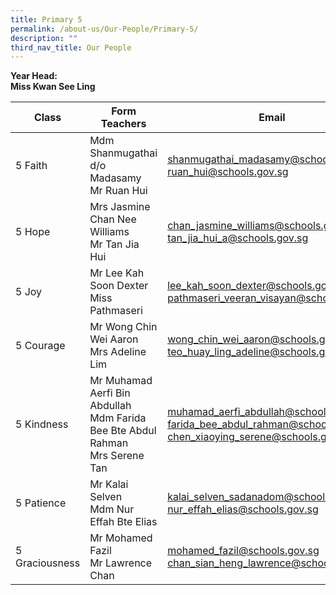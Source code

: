 ```yaml
---
title: Primary 5
permalink: /about-us/Our-People/Primary-5/
description: ""
third_nav_title: Our People
---
```

**Year Head:**  
**Miss Kwan See Ling**


| Class | Form Teachers | Email |
| -------- | -------- | -------- |
|  5 Faith  | Mdm Shanmugathai d/o Madasamy<br>Mr Ruan Hui  | [shanmugathai_madasamy@schools.gov.sg](mailto:shanmugathai_madasamy@schools.gov.sg)<br>[ruan_hui@schools.gov.sg](ruan_hui@schools.gov.sg)
|  5 Hope  |Mrs Jasmine Chan Nee Williams<br>Mr Tan Jia Hui  | [chan_jasmine_williams@schools.gov.sg](mailto:chan_jasmine_williams@schools.gov.sg)<br>[tan_jia_hui_a@schools.gov.sg](mailto:tan_jia_hui_a@schools.gov.sg)
|  5 Joy  | Mr Lee Kah Soon Dexter<br>Miss Pathmaseri  | [lee_kah_soon_dexter@schools.gov.sg](mailto:lee_kah_soon_dexter@schools.gov.sg)<br>[pathmaseri_veeran_visayan@schools.gov.sg](mailto:pathmaseri_veeran_visayan@schools.gov.sg)
|  5 Courage  | Mr Wong Chin Wei Aaron<br> Mrs Adeline Lim  | [wong_chin_wei_aaron@schools.gov.sg](mailto:wong_chin_wei_aaron@schools.gov.sg)<br>[teo_huay_ling_adeline@schools.gov.sg](mailto:teo_huay_ling_adeline@schools.gov.sg)
|  5 Kindness  | Mr Muhamad Aerfi Bin Abdullah<br>Mdm Farida Bee Bte Abdul Rahman<br>Mrs Serene Tan  | [muhamad_aerfi_abdullah@schools.gov.sg](mailto:muhamad_aerfi_abdullah@schools.gov.sg)<br>[farida_bee_abdul_rahman@schools.gov.sg](mailto:farida_bee_abdul_rahman@schools.gov.sg)<br>[chen_xiaoying_serene@schools.gov.sg](mailto:chen_xiaoying_serene@schools.gov.sg)
|  5 Patience  | Mr Kalai Selven<br>Mdm Nur Effah Bte Elias |[kalai_selven_sadanadom@schools.gov.sg](mailto:kalai_selven_sadanadom@schools.gov.sg)<br>[nur_effah_elias@schools.gov.sg](mailto:nur_effah_elias@schools.gov.sg) |
|  5 Graciousness  | Mr Mohamed Fazil<br>Mr Lawrence Chan |[mohamed_fazil@schools.gov.sg](mailto:mohamed_fazil@schools.gov.sg)<br>[chan_sian_heng_lawrence@schools.gov.sg](mailto:chan_sian_heng_lawrence@schools.gov.sg)